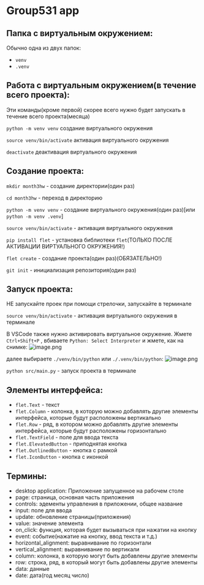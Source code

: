 # Group531 app

## Папка с виртуальным окружением:

Обычно одна из двух папок:

- `venv`
- `.venv`

## Работа с виртуальным окружением(в течение всего проекта):

Эти команды(кроме первой) скорее всего нужно будет запускать в течение всего проекта(месяца)

`python -m venv venv` создание виртуального окружения

`source venv/bin/activate` активация виртуального окружения

`deactivate` деактивация виртуального окружения

## Создание проекта:

`mkdir month3hw` - создание директории(один раз)

`cd month3hw` - переход в директорию

`python -m venv venv` - создание виртуального окружения(один раз)[или `python -m venv .venv`]

`source venv/bin/activate` - активация виртуального окружения

`pip install flet` - установка библиотеки `flet`(ТОЛЬКО ПОСЛЕ АКТИВАЦИИ ВИРТУАЛЬНОГО ОКРУЖЕНИЯ!)

`flet create` - создание проекта(один раз)(ОБЯЗАТЕЛЬНО!)

`git init` - инициализация репозитория(один раз)

## Запуск проекта:

НЕ запускайте проек при помощи стрелочки, запускайте в терминале

`source venv/bin/activate` - активация виртуального окружения в терминале

В VSCode также нужно активировать виртуальное окружение. Жмете `Ctrl+Shift+P` , вбиваете `Python: Select Interpreter` и жмете, как на снимке:
![image.png](src/assets/screenshots/Screenshot_20250510_115041.png)

далее выбираете `./venv/bin/python` или `./.venv/bin/python`:
![image.png](src/assets/screenshots/Screenshot_20250510_115902.png)

`python src/main.py` - запуск проекта в терминале

## Элементы интерфейса:

- `flet.Text` - текст
- `flet.Column` - колонка, в которую можно добавлять другие элементы интерфейса, которые будут расположены вертикально
- `flet.Row` - ряд, в котором можно добавлять другие элементы интерфейса, которые будут расположены горизонтально
- `flet.TextField` - поле для ввода текста
- `flet.ElevatedButton` - приподнятая кнопка
- `flet.OutlinedButton` - кнопка с рамкой
- `flet.IconButton` - кнопка с иконкой

## Термины:

- desktop application: Приложение запущенное на рабочем столе
- page: страница, основная часть приложения
- controls: эдементы управления в приложении, общее название
- input: поле для ввода
- update: обновление страницы(приложения)
- value: значение элемента
- on_click: функция, которая будет вызываться при нажатии на кнопку
- event: событие(нажатие на кнопку, ввод текста и т.д.)
- horizontal_alignment: выравнивание по горизонтали
- vertical_alignment: выравнивание по вертикали
- column: колонка, в которую могут быть добавлены другие элементы
- row: строка, ряд, в который могут быть добавлены другие элементы
- data: данные
- date: дата(год месяц число)